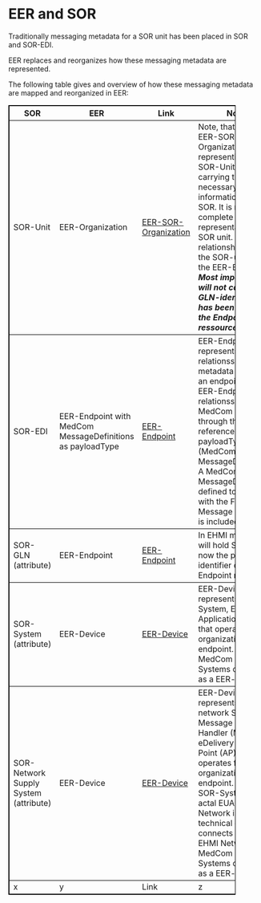 # EER and SOR


Traditionally messaging metadata for a SOR unit has been placed in SOR and SOR-EDI.

EER replaces and reorganizes how these messaging metadata are represented.

The following table gives and overview of how these messaging metadata are mapped and reorganized in EER:

<table style="width:90%; border: 1px solid black; border-collapse: collapse;">
  <tr style="border: 1px solid black; border-collapse: collapse;">
    <th>SOR</th>
    <th>EER</th>
    <th>Link</th>
    <th>Notes</th>
  </tr>
  <tr style="border: 1px solid black; border-collapse: collapse;">
    <td>SOR-Unit</td>
    <td>EER-Organization</td>
    <td><a href="./StructureDefinition-Eer.Messaging.Organization.html">EER-SOR-Organization</a></td>
    <td>Note, that this is EER-SOR-Organization representing the SOR-Unit is only carrying the most necessary information from SOR. It is not a complete representation of the SOR unit. It holds the relationship between the SOR-unit and the EER-Endpoint. <b><i>Most importantly it will not carry the GLN-identifier as it has been moved to the Endpoint ressource</i></b></td>
  </tr>
  <tr style="border: 1px solid black; border-collapse: collapse;">
    <td>SOR-EDI</td>
    <td>EER-Endpoint with MedCom MessageDefinitions as payloadType</td>
    <td><a href="./StructureDefinition-eer.dk.endpoint.html">EER-Endpoint</a></td>
    <td>EER-Endpoint represents or hold relationsships to all metadata regarding an endpoint in EHMI. EER-Endpoint holds relationsships to all MedCom Messages through the references of payloadTypes (MedCom MessageDefinitions). A MedCom MessageDefinition is defined together with the FHIR Message Profile and is included in an IG</td>
  </tr>
  <tr style="border: 1px solid black; border-collapse: collapse;">
    <td>SOR-GLN (attribute)</td>
    <td>EER-Endpoint</td>
    <td><a href="./StructureDefinition-eer.dk.endpoint.html">EER-Endpoint</a></td>
    <td>In EHMI messaging it will hold  SOR-GLN is now the primary identifier of an EER-Endpoint ressource</td>
  </tr>
  <tr style="border: 1px solid black; border-collapse: collapse;">
    <td>SOR-System (attribute)</td>
    <td>EER-Device</td>
    <td><a href="https://medcomehmi.dk/ig/eer/StructureDefinition-EerDevice.html">EER-Device</a></td>
    <td>EER-Device represents the System, End-User Application (EUA), that operates for the organization on the endpoint. Only MedCom Certified Systems can appear as a EER-device</td>
  </tr>
  <tr style="border: 1px solid black; border-collapse: collapse;">
    <td>SOR-Network Supply System (attribute)</td>
    <td>EER-Device</td>
    <td><a href="https://medcomehmi.dk/ig/eer/StructureDefinition-EerDevice.html">EER-Device</a></td>
    <td>EER-Device represents the network System, Message Service Handler (MSH) or eDelivery Access Point (AP), that operates for the organization on the endpoint. While SOR-System is the actal EUA, the SOR-Network is the more technical device that connects with the EHMI Network. Only MedCom Certified Systems can appear as a EER-device</td>
  </tr>
  <tr style="border: 1px solid black; border-collapse: collapse;">
    <td>x</td>
    <td>y</td>
    <td>Link</td>
    <td>z</td>
  </tr>
</table>